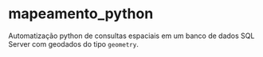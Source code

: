 # mapeamento_python
 Automatização python de consultas espaciais em um banco de dados SQL Server com geodados do tipo `geometry`.
